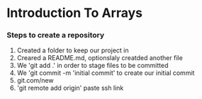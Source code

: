 # Introduction To Arrays


### Steps to create a repository

1. Created a folder to keep our project in
2. Creared a README.md, optionslaly creatded another file
3. We 'git add .' in order to stage files to be committed 
4. We 'git commit -m 'initial commit' to create our initial commit
5. git.com/new 
6. 'git remote add origin' paste ssh link
